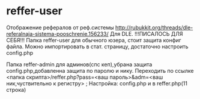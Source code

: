 # reffer-user
Отображение рефералов от реф.системы http://rubukkit.org/threads/dle-referalnaja-sistema-pooschrenie.156233/ Для DLE.
!!!ПИСАЛОСЬ ДЛЯ СЕБЯ!!!
Папка reffer-user для обычного юзера, стоит защита конфиг файла. Можно импортировать в стат. страницу, достаточно настроить config.php

Папка reffer-admin для админов(спс кеп),убрана защита config.php,добавленна защита по паролю и нику. Переходить по ссылке <папка скрипта>/reffer.php?pass=<ваш пароль>&adm=<ваш ник,чуствительно к регистру>  ; Настройка: config.php и в reffer.php(11 строка)
